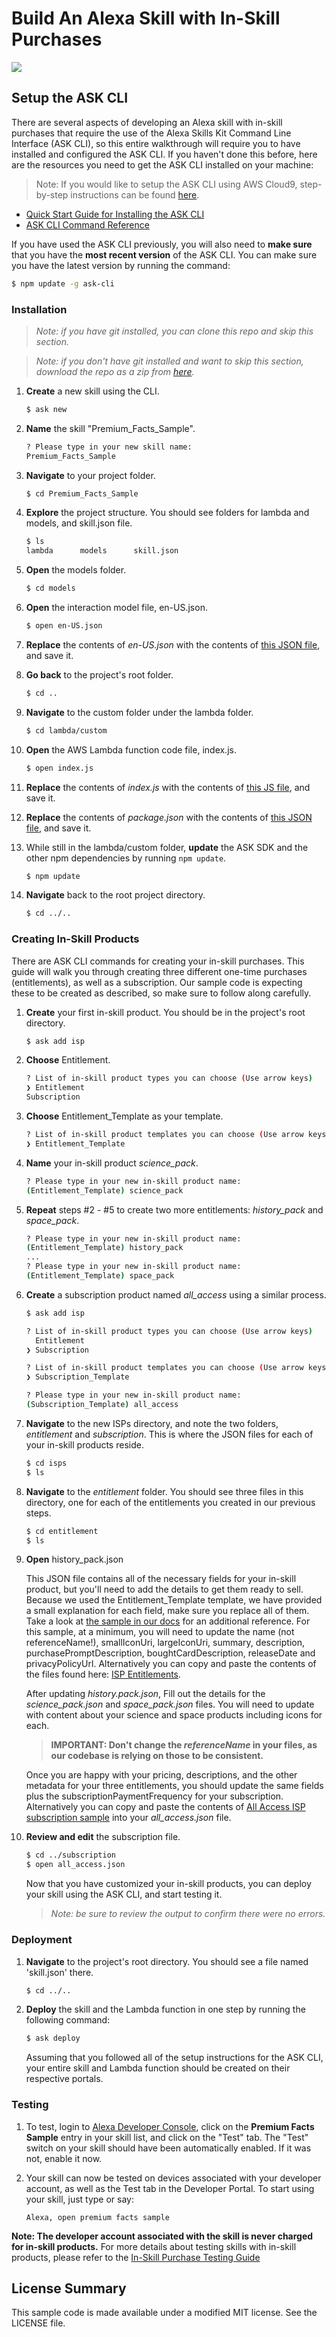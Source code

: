 # Build An Alexa Skill with In-Skill Purchases
<img src="https://m.media-amazon.com/images/G/01/mobile-apps/dex/alexa/alexa-skills-kit/tutorials/fact/header._TTH_.png" />

## Setup the ASK CLI
There are several aspects of developing an Alexa skill with in-skill purchases that require the use of the Alexa Skills Kit Command Line Interface (ASK CLI), so this entire walkthrough will require you to have installed and configured the ASK CLI.  If you haven't done this before, here are the resources you need to get the ASK CLI installed on your machine:

> Note: If you would like to setup the ASK CLI using AWS Cloud9, step-by-step instructions can be found [here](https://github.com/alexa/alexa-cookbook/blob/master/guides/cli/cli-cloud9.md).

* [Quick Start Guide for Installing the ASK CLI](https://developer.amazon.com/docs/smapi/quick-start-alexa-skills-kit-command-line-interface.html)
* [ASK CLI Command Reference](https://developer.amazon.com/docs/smapi/ask-cli-command-reference.html)

If you have used the ASK CLI previously, you will also need to **make sure** that you have the **most recent version** of the ASK CLI.  You can make sure you have the latest version by running the command:

```bash
$ npm update -g ask-cli
```

### Installation

> _Note: if you have git installed, you can clone this repo and skip this section._

> _Note: if you don't have git installed and want to skip this section, download the repo as a zip from [here](https://github.com/alexa/skill-sample-nodejs-fact-in-skill-purchases/archive/master.zip)._

1. **Create** a new skill using the CLI.

	```bash
	$ ask new
	```

2. **Name** the skill "Premium_Facts_Sample".

	```bash
	? Please type in your new skill name:
 	Premium_Facts_Sample
	```


3. **Navigate** to your project folder.

	```bash
	$ cd Premium_Facts_Sample
	```

4. **Explore** the project structure.  You should see folders for lambda and models, and skill.json file.

	```bash
	$ ls
	lambda		models		skill.json
	```

5. **Open** the models folder.

	```bash
	$ cd models
	```

6. **Open** the interaction model file, en-US.json.

	```bash
	$ open en-US.json
	```

7. **Replace** the contents of *en-US.json* with the contents of [this JSON file](https://github.com/alexa/skill-sample-nodejs-fact-in-skill-purchases/blob/master/models/en-US.json), and save it.

8. **Go back** to the project's root folder.

	```bash
	$ cd ..
	```

9. **Navigate** to the custom folder under the lambda folder.

	```bash
	$ cd lambda/custom
	```

10. **Open** the AWS Lambda function code file, index.js.

	```bash
	$ open index.js
	```

11. **Replace** the contents of *index.js* with the contents of [this JS file](https://github.com/alexa/skill-sample-nodejs-fact-in-skill-purchases/blob/master/lambda/custom/index.js), and save it.

12. **Replace** the contents of *package.json*  with the contents of [this JSON file](https://github.com/alexa/skill-sample-nodejs-fact-in-skill-purchases/blob/master/lambda/custom/package.json), and save it.

13. While still in the lambda/custom folder, **update** the ASK SDK and the other npm dependencies by running `npm update`.

	```bash
	$ npm update
	```
1. **Navigate** back to the root project directory.

	```bash
	$ cd ../..
	```

### Creating In-Skill Products

There are ASK CLI commands for creating your in-skill purchases.  This guide will walk you through creating three different one-time purchases (entitlements), as well as a subscription.  Our sample code is expecting these to be created as described, so make sure to follow along carefully.

1. **Create** your first in-skill product.  You should be in the project's root directory.

	```bash
	$ ask add isp
	```

3. **Choose** Entitlement.

	```bash
	? List of in-skill product types you can choose (Use arrow keys)
	❯ Entitlement
  	Subscription
	```

4. **Choose** Entitlement_Template as your template.

	```bash
	? List of in-skill product templates you can choose (Use arrow keys)
	❯ Entitlement_Template
	```

5. **Name** your in-skill product *science_pack*.

	```bash
	? Please type in your new in-skill product name:
 	(Entitlement_Template) science_pack
	```

6. **Repeat** steps #2 - #5 to create two more entitlements: *history_pack* and *space_pack*.

	```bash
	? Please type in your new in-skill product name:
 	(Entitlement_Template) history_pack
	...
	? Please type in your new in-skill product name:
 	(Entitlement_Template) space_pack
	```

7. **Create** a subscription product named *all_access* using a similar process.

	```bash
	$ ask add isp

	? List of in-skill product types you can choose (Use arrow keys)
	  Entitlement
	❯ Subscription

	? List of in-skill product templates you can choose (Use arrow keys)
	❯ Subscription_Template

	? Please type in your new in-skill product name:
 	(Subscription_Template) all_access

8. **Navigate** to the new ISPs directory, and note the two folders, *entitlement* and *subscription*.  This is where the JSON files for each of your in-skill products reside.

	```bash
	$ cd isps
	$ ls
	```

9. **Navigate** to the *entitlement* folder.  You should see three files in this directory, one for each of the entitlements you created in our previous steps.

	```bash
	$ cd entitlement
	$ ls
	```

10. **Open** history_pack.json

	This JSON file contains all of the necessary fields for your in-skill product, but you'll need to add the details to get them ready to sell. Because we used the Entitlement_Template template, we have provided a small explanation for each field, make sure you replace all of them. Take a look at [the sample in our docs](https://developer.amazon.com/docs/smapi/isp-schemas.html#entitlement-schema) for an additional reference.  For this sample, at a minimum, you will need to update the name (not referenceName!), smallIconUri, largeIconUri, summary, description, purchasePromptDescription, boughtCardDescription, releaseDate and privacyPolicyUrl.  Alternatively you can copy and paste the contents of the files found here: [ISP Entitlements](https://github.com/alexa/skill-sample-nodejs-fact-in-skill-purchases/tree/master/isps.samples/entitlement).

	After updating *history.pack.json*, Fill out the details for the *science_pack.json* and *space_pack.json* files.  You will need to update with content about your science and space products including icons for each.

	> **IMPORTANT: Don't change the *referenceName* in your files, as our codebase is relying on those to be consistent.**

	Once you are happy with your pricing, descriptions, and the other metadata for your three entitlements, you should update the same fields plus the subscriptionPaymentFrequency for your subscription.  Alternatively you can copy and paste the contents of [All Access ISP subscription sample](https://raw.githubusercontent.com/alexa/skill-sample-nodejs-fact-in-skill-purchases/master/isps.samples/subscription/all_access.json) into your *all_access.json* file.

11. **Review and edit** the subscription file.

	```bash
	$ cd ../subscription
	$ open all_access.json
	```

	Now that you have customized your in-skill products, you can deploy your skill using the ASK CLI, and start testing it.

	> _Note: be sure to review the output to confirm there were no errors._

### Deployment

1. **Navigate** to the project's root directory. You should see a file named 'skill.json' there.

	```bash
	$ cd ../..
	```

2. **Deploy** the skill and the Lambda function in one step by running the following command:

	```bash
	$ ask deploy
	```
	Assuming that you followed all of the setup instructions for the ASK CLI, your entire skill and Lambda function should be created on their respective portals.


### Testing

1. To test, login to [Alexa Developer Console](https://developer.amazon.com/alexa/console/ask), click on the **Premium Facts Sample** entry in your skill list, and click on the "Test" tab.  The "Test" switch on your skill should have been automatically enabled.  If it was not, enable it now.

2. Your skill can now be tested on devices associated with your developer account, as well as the Test tab in the Developer Portal. To start using your skill, just type or say:

	```text
	Alexa, open premium facts sample
	```

**Note: The developer account associated with the skill is never charged for in-skill products.**  For more details about testing skills with in-skill products, please refer to the [In-Skill Purchase Testing Guide](https://developer.amazon.com/docs/in-skill-purchase/isp-test-guide.html)



## License Summary

This sample code is made available under a modified MIT license. See the LICENSE file.
